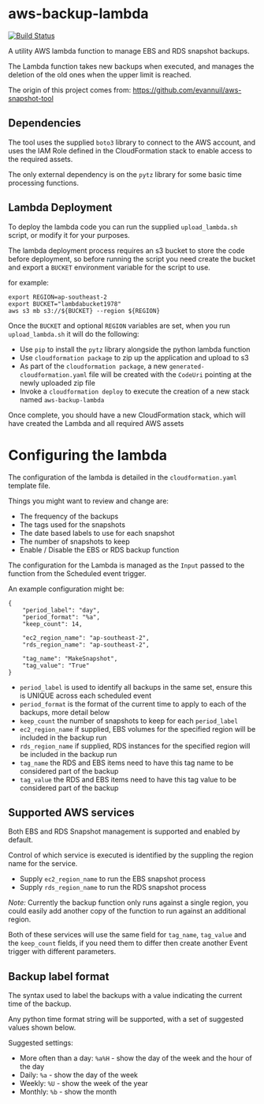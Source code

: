 aws-backup-lambda
=================

[![Build Status](https://travis-ci.org/cevoaustralia/aws-backup-lambda.svg?branch=master)](https://travis-ci.org/cevoaustralia/aws-backup-lambda)

A utility AWS lambda function to manage EBS and RDS snapshot backups.

 The Lambda function takes new backups when executed, and manages the deletion of the old ones when the upper limit is reached.

The origin of this project comes from: https://github.com/evannuil/aws-snapshot-tool

## Dependencies

The tool uses the supplied `boto3` library to connect to the AWS account, and uses the IAM Role defined in the CloudFormation stack to enable access to the required assets.

The only external dependency is on the `pytz` library for some basic time processing functions.

## Lambda Deployment

To deploy the lambda code you can run the supplied `upload_lambda.sh` script, or modify it for your purposes.

The lambda deployment process requires an s3 bucket to store the code before deployment, so before running the script you need create the bucket and export a `BUCKET` environment variable for the script to use.

for example:

```
export REGION=ap-southeast-2
export BUCKET="lambdabucket1978"
aws s3 mb s3://${BUCKET} --region ${REGION}
```

Once the `BUCKET` and optional `REGION` variables are set, when you run `upload_lambda.sh` it will do the following:

* Use `pip` to install the `pytz` library alongside the python lambda function
* Use `cloudformation package` to zip up the application and upload to s3
* As part of the `cloudformation package`, a new `generated-cloudformation.yaml` file will be created with the `CodeUri` pointing at the newly uploaded zip file
* Invoke a `cloudformation deploy` to execute the creation of a new stack named `aws-backup-lambda`

Once complete, you should have a new CloudFormation stack, which will have created the Lambda and all required AWS assets

# Configuring the lambda

The configuration of the lambda is detailed in the `cloudformation.yaml` template file.  

Things you might want to review and change are:

* The frequency of the backups
* The tags used for the snapshots
* The date based labels to use for each snapshot
* The number of snapshots to keep
* Enable / Disable the EBS or RDS backup function

The configuration for the Lambda is managed as the `Input` passed to the function from the Scheduled event trigger.

An example configuration might be:

```
{
    "period_label": "day",
    "period_format": "%a",
    "keep_count": 14,

    "ec2_region_name": "ap-southeast-2",
    "rds_region_name": "ap-southeast-2",

    "tag_name": "MakeSnapshot",
    "tag_value": "True"
}
```

* `period_label` is used to identify all backups in the same set, ensure this is UNIQUE across each scheduled event
* `period_format` is the format of the current time to apply to each of the backups, more detail below
* `keep_count` the number of snapshots to keep for each `period_label`
* `ec2_region_name` if supplied, EBS volumes for the specified region will be included in the backup run
* `rds_region_name` if supplied, RDS instances for the specified region will be included in the backup run
* `tag_name` the RDS and EBS items need to have this tag name to be considered part of the backup
* `tag_value` the RDS and EBS items need to have this tag value to be considered part of the backup


## Supported AWS services

Both EBS and RDS Snapshot management is supported and enabled by default.

Control of which service is executed is identified by the suppling the region name for the service.

 * Supply `ec2_region_name` to run the EBS snapshot process
 * Supply `rds_region_name` to run the RDS snapshot process

*Note:* Currently the backup function only runs against a single region, you could easily add another copy of the function to run against an additional region.

Both of these services will use the same field for `tag_name`, `tag_value` and the `keep_count` fields, if you need them to differ then create another Event trigger with different parameters.


## Backup label format

The syntax used to label the backups with a value indicating the current time of the backup.

Any python time format string will be supported, with a set of suggested values shown below.

Suggested settings:

 * More often than a day: `%a%H` - show the day of the week and the hour of the day
 * Daily: `%a` - show the day of the week
 * Weekly: `%U` - show the week of the year
 * Monthly: `%b` - show the month
